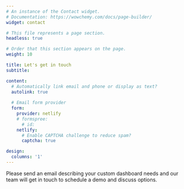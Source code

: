 ```yaml
---
# An instance of the Contact widget.
# Documentation: https://wowchemy.com/docs/page-builder/
widget: contact

# This file represents a page section.
headless: true

# Order that this section appears on the page.
weight: 10

title: Let's get in touch
subtitle:

content:
  # Automatically link email and phone or display as text?
  autolink: true
  
  # Email form provider
  form:
    provider: netlify
    # formspree:
      # id:
    netlify:
      # Enable CAPTCHA challenge to reduce spam?
      captcha: true

design:
  columns: '1'
---
```


Please send an email describing your custom dashboard needs and our team will get in touch to schedule a demo and discuss options. 
